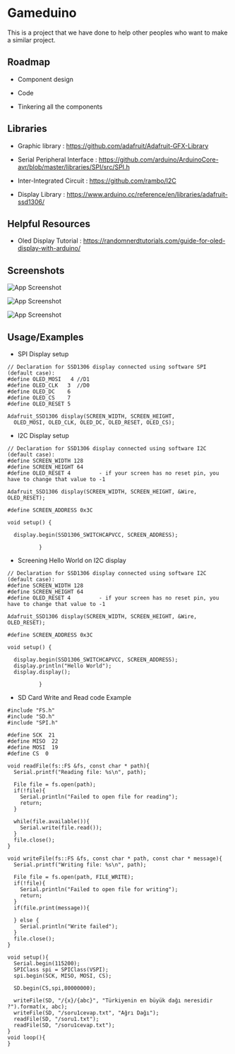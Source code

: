 
# Gameduino

This is a project that we have done to help other peoples who want to make a similar project.


## Roadmap

- Component design

- Code

- Tinkering all the components

## Libraries

- Graphic library : https://github.com/adafruit/Adafruit-GFX-Library

- Serial Peripheral Interface : https://github.com/arduino/ArduinoCore-avr/blob/master/libraries/SPI/src/SPI.h

- Inter-Integrated Circuit : https://github.com/rambo/I2C

- Display Library : https://www.arduino.cc/reference/en/libraries/adafruit-ssd1306/

## Helpful Resources

- Oled Display Tutorial : https://randomnerdtutorials.com/guide-for-oled-display-with-arduino/


## Screenshots

![App Screenshot](https://via.placeholder.com/468x300?text=App+Screenshot+Here)

![App Screenshot](https://via.placeholder.com/468x300?text=App+Screenshot+Here)

![App Screenshot](https://via.placeholder.com/468x300?text=App+Screenshot+Here)


## Usage/Examples

- SPI Display setup

``` wiring
// Declaration for SSD1306 display connected using software SPI (default case):
#define OLED_MOSI   4 //D1
#define OLED_CLK   3  //D0
#define OLED_DC    6  
#define OLED_CS    7
#define OLED_RESET 5

Adafruit_SSD1306 display(SCREEN_WIDTH, SCREEN_HEIGHT,
  OLED_MOSI, OLED_CLK, OLED_DC, OLED_RESET, OLED_CS);
```

- I2C Display setup
``` wiring
// Declaration for SSD1306 display connected using software I2C (default case):
#define SCREEN_WIDTH 128	
#define SCREEN_HEIGHT 64	
#define OLED_RESET 4		 - if your screen has no reset pin, you have to change that value to -1

Adafruit_SSD1306 display(SCREEN_WIDTH, SCREEN_HEIGHT, &Wire, OLED_RESET);

#define SCREEN_ADDRESS 0x3C

void setup() {

  display.begin(SSD1306_SWITCHCAPVCC, SCREEN_ADDRESS);
  
          }
```

- Screening Hello World on I2C display
``` wiring
// Declaration for SSD1306 display connected using software I2C (default case):
#define SCREEN_WIDTH 128	
#define SCREEN_HEIGHT 64	
#define OLED_RESET 4		 - if your screen has no reset pin, you have to change that value to -1

Adafruit_SSD1306 display(SCREEN_WIDTH, SCREEN_HEIGHT, &Wire, OLED_RESET);

#define SCREEN_ADDRESS 0x3C

void setup() {

  display.begin(SSD1306_SWITCHCAPVCC, SCREEN_ADDRESS);
  display.println("Hello World");
  display.display();
 
          }
```

- SD Card Write and Read code Example
``` wiring
#include "FS.h"
#include "SD.h"
#include "SPI.h"

#define SCK  21
#define MISO  22
#define MOSI  19
#define CS  0

void readFile(fs::FS &fs, const char * path){
  Serial.printf("Reading file: %s\n", path);

  File file = fs.open(path);
  if(!file){
    Serial.println("Failed to open file for reading");
    return;
  }

  while(file.available()){
    Serial.write(file.read());
  }
  file.close();
}

void writeFile(fs::FS &fs, const char * path, const char * message){
  Serial.printf("Writing file: %s\n", path);

  File file = fs.open(path, FILE_WRITE);
  if(!file){
    Serial.println("Failed to open file for writing");
    return;
  }
  if(file.print(message)){
   
  } else {
    Serial.println("Write failed");
  }
  file.close();
}

void setup(){
  Serial.begin(115200);
  SPIClass spi = SPIClass(VSPI);
  spi.begin(SCK, MISO, MOSI, CS);

  SD.begin(CS,spi,80000000);

  writeFile(SD, "/{x}/{abc}", "Türkiyenin en büyük dağı neresidir ?").format(x, abc);
  writeFile(SD, "/soru1cevap.txt", "Ağrı Dağı");
  readFile(SD, "/soru1.txt");
  readFile(SD, "/soru1cevap.txt");
}
void loop(){
}
```



 
